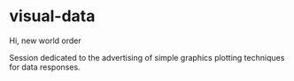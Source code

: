 # visual-data 

Hi, new world order

Session dedicated to the advertising of simple graphics plotting techniques for data responses. 

